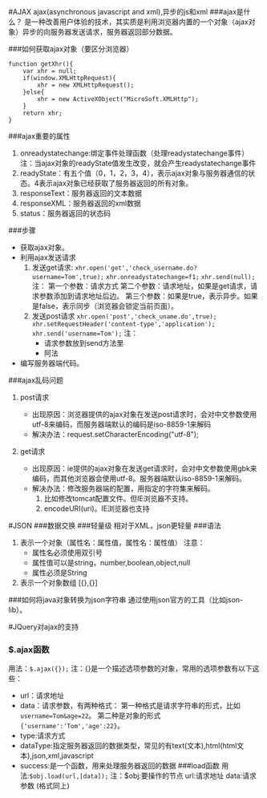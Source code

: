 #AJAX
ajax(asynchronous javascript and xml),异步的js和xml
###ajax是什么？
是一种改善用户体验的技术，其实质是利用浏览器内置的一个对象（ajax对象）异步的向服务器发送请求，服务器返回部分数据。

###如何获取ajax对象（要区分浏览器）
    
    function getXhr(){
        var xhr = null;
        if(window.XMLHttpRequest){
            xhr = new XMLHttpRequest();
        }else{
            xhr = new ActiveXObject("MicroSoft.XMLHttp");
        }
        return xhr;
    }
    
###ajax重要的属性
1. onreadystatechange:绑定事件处理函数（处理readystatechange事件）<br/>
注：当ajax对象的readyState值发生改变，就会产生readystatechange事件
2. readyState：有五个值（0，1，2，3，4），表示ajax对象与服务器通信的状态。4表示ajax对象已经获取了服务器返回的所有对象。
3. responseText：服务器返回的文本数据
4. responseXML：服务器返回的xml数据
5. status：服务器返回的状态码

###步骤
+ 获取ajax对象。
+ 利用ajax发送请求
    1. 发送get请求: 
     `xhr.open('get','check_username.do?username=Tom',true);`
     `xhr.onreadystatechange=f1;`
     `xhr.send(null);`
     注：
        第一个参数：请求方式
        第二个参数：请求地址，如果是get请求，请求参数添加到请求地址后边。
        第三个参数：如果是true，表示异步。如果是false，表示同步（浏览器会锁定当前页面）。
    2. 发送post请求
        `xhr.open('post','check_uname.do',true);`
        `xhr.setRequestHeader('content-type','application');`
        `xhr.send('username=Tom');`
     注：
        - 请求参数放到send方法里
        - 阿法
+ 编写服务器端代码。

###ajax乱码问题
1. post请求
    - 出现原因：浏览器提供的ajax对象在发送post请求时，会对中文参数使用utf-8来编码，而服务器端默认的编码是iso-8859-1来解码
    - 解决办法：request.setCharacterEncoding("utf-8");
    
2. get请求
    - 出现原因：ie提供的ajax对象在发送get请求时，会对中文参数使用gbk来编码，而其他浏览器会使用utf-8。服务器端默认iso-8859-1来解码。
    - 解决办法：修改服务器端的配置，用指定的字符集来解码。
        1. 比如修改tomcat配置文件。但IE浏览器不支持。
        2. encodeURI(uri)。IE浏览器也支持
    
#JSON
###数据交换
###轻量级
相对于XML，json更轻量
###语法
1. 表示一个对象（属性名：属性值，属性名：属性值）
注意：
    + 属性名必须使用双引号
    + 属性值可以是string，number,boolean,object,null
    + 属性必须是String
2. 表示一个对象数组
[{},{}]

###如何将java对象转换为json字符串
通过使用json官方的工具（比如json-lib）。

#JQuery对ajax的支持
### $.ajax函数
用法：`$.ajax({});`
注：{}是一个描述选项参数的对象，常用的选项参数有以下这些：    

+ url：请求地址
+ data：请求参数，有两种格式：
    第一种格式是请求字符串的形式，比如`username=Tom&age=22`。
    第二种是对象的形式`{'username':'Tom','age':22}`。
+ type:请求方式
+ dataType:指定服务器返回的数据类型，常见的有text(文本),html(html文本),json,xml,javascript
+ success:是一个函数，用来处理服务器返回的数据
###load函数
用法:`$obj.load(url,[data]);`
注：$obj:要操作的节点
url:请求地址
data:请求参数 (格式同上)

    
